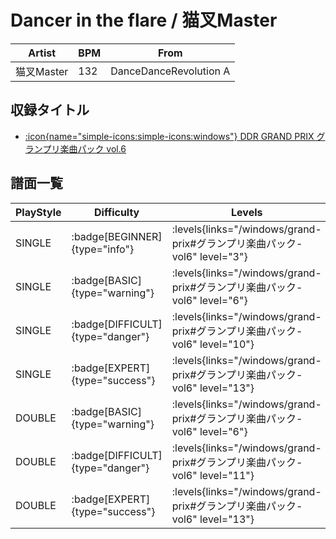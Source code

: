 # Dancer in the flare / 猫叉Master

|Artist|BPM|From|
|------|---|----|
|猫叉Master|132|DanceDanceRevolution A|

## 収録タイトル

- [:icon{name="simple-icons:simple-icons:windows"} DDR GRAND PRIX グランプリ楽曲パック vol.6](/windows/grand-prix#グランプリ楽曲パック-vol6)

## 譜面一覧

|PlayStyle|Difficulty|Levels|Notes|Movie|
|---------|----------|------|-----|-----|
|SINGLE| :badge[BEGINNER]{type="info"}| :levels{links="/windows/grand-prix#グランプリ楽曲パック-vol6" level="3"}|86/1||
|SINGLE| :badge[BASIC]{type="warning"}| :levels{links="/windows/grand-prix#グランプリ楽曲パック-vol6" level="6"}|146/7||
|SINGLE| :badge[DIFFICULT]{type="danger"}| :levels{links="/windows/grand-prix#グランプリ楽曲パック-vol6" level="10"}|239/5||
|SINGLE| :badge[EXPERT]{type="success"}| :levels{links="/windows/grand-prix#グランプリ楽曲パック-vol6" level="13"}|358/3||
|DOUBLE| :badge[BASIC]{type="warning"}| :levels{links="/windows/grand-prix#グランプリ楽曲パック-vol6" level="6"}|144/5||
|DOUBLE| :badge[DIFFICULT]{type="danger"}| :levels{links="/windows/grand-prix#グランプリ楽曲パック-vol6" level="11"}|254/1||
|DOUBLE| :badge[EXPERT]{type="success"}| :levels{links="/windows/grand-prix#グランプリ楽曲パック-vol6" level="13"}|343/8||

